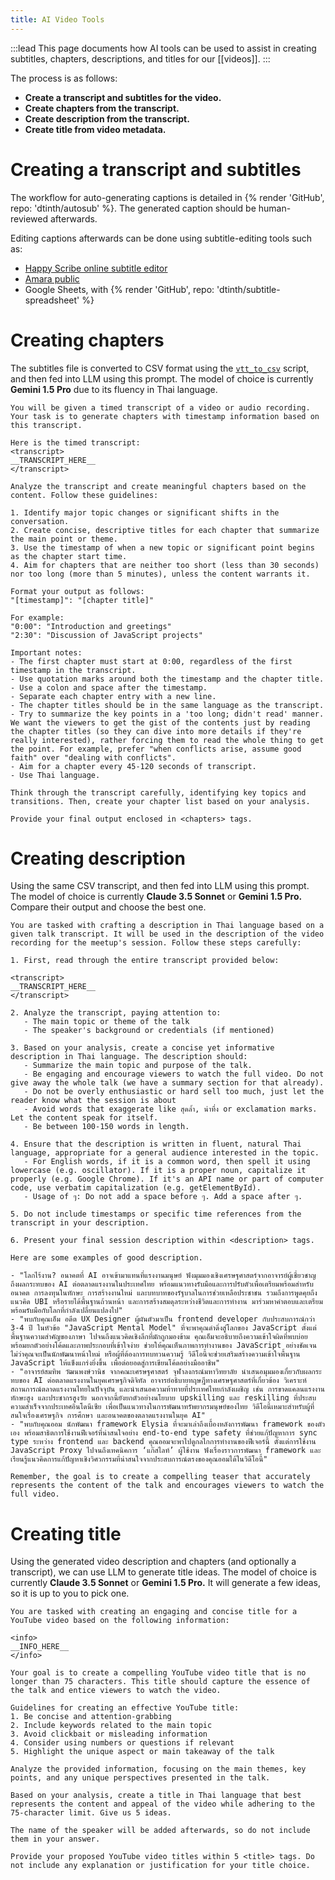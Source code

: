 ```yaml
---
title: AI Video Tools
---
```


:::lead
This page documents how AI tools can be used to assist in creating subtitles, chapters, descriptions, and titles for our [[videos]].
:::

The process is as follows:

- **Create a transcript and subtitles for the video.**
- **Create chapters from the transcript.**
- **Create description from the transcript.**
- **Create title from video metadata.**

# Creating a transcript and subtitles

The workflow for auto-generating captions is detailed in {% render 'GitHub', repo: 'dtinth/autosub' %}. The generated caption should be human-reviewed afterwards.

Editing captions afterwards can be done using subtitle-editing tools such as:

- [Happy Scribe online subtitle editor](https://www.happyscribe.com/subtitle-tools/online-subtitle-editor)
- [Amara public](https://amara.org/subtitling-platform/)
- Google Sheets, with {% render 'GitHub', repo: 'dtinth/subtitle-spreadsheet' %}

# Creating chapters

The subtitles file is converted to CSV format using the [`vtt_to_csv`](https://github.com/dtinth/autosub/blob/main/scripts/vtt_to_csv.ts) script, and then fed into LLM using this prompt. The model of choice is currently **Gemini 1.5 Pro** due to its fluency in Thai language.

```
You will be given a timed transcript of a video or audio recording. Your task is to generate chapters with timestamp information based on this transcript.

Here is the timed transcript:
<transcript>
__TRANSCRIPT_HERE__
</transcript>

Analyze the transcript and create meaningful chapters based on the content. Follow these guidelines:

1. Identify major topic changes or significant shifts in the conversation.
2. Create concise, descriptive titles for each chapter that summarize the main point or theme.
3. Use the timestamp of when a new topic or significant point begins as the chapter start time.
4. Aim for chapters that are neither too short (less than 30 seconds) nor too long (more than 5 minutes), unless the content warrants it.

Format your output as follows:
"[timestamp]": "[chapter title]"

For example:
"0:00": "Introduction and greetings"
"2:30": "Discussion of JavaScript projects"

Important notes:
- The first chapter must start at 0:00, regardless of the first timestamp in the transcript.
- Use quotation marks around both the timestamp and the chapter title.
- Use a colon and space after the timestamp.
- Separate each chapter entry with a new line.
- The chapter titles should be in the same language as the transcript.
- Try to summarize the key points in a 'too long; didn't read' manner. We want the viewers to get the gist of the contents just by reading the chapter titles (so they can dive into more details if they're really interested), rather forcing them to read the whole thing to get the point. For example, prefer "when conflicts arise, assume good faith" over "dealing with conflicts".
- Aim for a chapter every 45-120 seconds of transcript.
- Use Thai language.

Think through the transcript carefully, identifying key topics and transitions. Then, create your chapter list based on your analysis.

Provide your final output enclosed in <chapters> tags.
```

# Creating description

Using the same CSV transcript, and then fed into LLM using this prompt. The model of choice is currently **Claude 3.5 Sonnet** or **Gemini 1.5 Pro.** Compare their output and choose the best one.

```
You are tasked with crafting a description in Thai language based on a given talk transcript. It will be used in the description of the video recording for the meetup's session. Follow these steps carefully:

1. First, read through the entire transcript provided below:

<transcript>
__TRANSCRIPT_HERE__
</transcript>

2. Analyze the transcript, paying attention to:
   - The main topic or theme of the talk
   - The speaker's background or credentials (if mentioned)

3. Based on your analysis, create a concise yet informative description in Thai language. The description should:
   - Summarize the main topic and purpose of the talk.
   - Be engaging and encourage viewers to watch the full video. Do not give away the whole talk (we have a summary section for that already).
   - Do not be overly enthusiastic or hard sell too much, just let the reader know what the session is about
   - Avoid words that exaggerate like สุดล้ำ, น่าทึ่ง or exclamation marks. Let the content speak for itself.
   - Be between 100-150 words in length.

4. Ensure that the description is written in fluent, natural Thai language, appropriate for a general audience interested in the topic.
   - For English words, if it is a common word, then spell it using lowercase (e.g. oscillator). If it is a proper noun, capitalize it properly (e.g. Google Chrome). If it's an API name or part of computer code, use verbatim capitalization (e.g. getElementById).
   - Usage of ๆ: Do not add a space before ๆ. Add a space after ๆ.

5. Do not include timestamps or specific time references from the transcript in your description.

6. Present your final session description within <description> tags.

Here are some examples of good description.

- "โลกไร้งาน? อนาคตที่ AI อาจเข้ามาแทนที่แรงงานมนุษย์ ฟังมุมมองเชิงเศรษฐศาสตร์จากอาจารย์ผู้เชี่ยวชาญ ถึงผลกระทบของ AI ต่อตลาดแรงงานในประเทศไทย พร้อมแนวทางรับมือและการปรับตัวเพื่อเตรียมพร้อมสำหรับอนาคต การลงทุนในทักษะ การสร้างงานใหม่ และบทบาทของรัฐบาลในการช่วยเหลือประชาชน รวมถึงการพูดคุยถึงแนวคิด UBI หรือรายได้พื้นฐานถ้วนหน้า และการสร้างสมดุลระหว่างชีวิตและการทำงาน มาร่วมหาคำตอบและเตรียมพร้อมรับมือกับโลกที่กำลังเปลี่ยนแปลงไป"
- "พบกับคุณเอ็ม อดีต UX Designer ผู้ผันตัวมาเป็น frontend developer กับประสบการณ์กว่า 3-4 ปี ในหัวข้อ "JavaScript Mental Model" ที่จะพาคุณดำดิ่งสู่โลกของ JavaScript ตั้งแต่พื้นฐานความสำคัญของภาษา ไปจนถึงแนวคิดเชิงลึกที่มักถูกมองข้าม คุณเอ็มจะอธิบายถึงความเข้าใจผิดที่พบบ่อย พร้อมยกตัวอย่างโค้ดและภาพประกอบที่เข้าใจง่าย ช่วยให้คุณเห็นภาพการทำงานของ JavaScript อย่างชัดเจน ไม่ว่าคุณจะเป็นนักพัฒนาหน้าใหม่ หรือผู้ที่ต้องการทบทวนความรู้ วิดีโอนี้จะช่วยเสริมสร้างความเข้าใจพื้นฐาน JavaScript ให้แข็งแกร่งยิ่งขึ้น เพื่อต่อยอดสู่การเขียนโค้ดอย่างมืออาชีพ"
- "อาจารย์สมทิพ วัฒนพงษ์วานิช จากคณะเศรษฐศาสตร์ จุฬาลงกรณ์มหาวิทยาลัย นำเสนอมุมมองเกี่ยวกับผลกระทบของ AI ต่อตลาดแรงงานในยุคเศรษฐกิจดิจิทัล อาจารย์อธิบายทฤษฎีทางเศรษฐศาสตร์ที่เกี่ยวข้อง วิเคราะห์สถานการณ์ตลาดแรงงานไทยในปัจจุบัน และนำเสนอความท้าทายที่ประเทศไทยกำลังเผชิญ เช่น การขาดแคลนแรงงานทักษะสูง และประชากรสูงวัย นอกจากนี้ยังยกตัวอย่างนโยบาย upskilling และ reskilling ที่ประสบความสำเร็จจากประเทศอินโดนีเซีย เพื่อเป็นแนวทางในการพัฒนาทรัพยากรมนุษย์ของไทย วิดีโอนี้เหมาะสำหรับผู้ที่สนใจเรื่องเศรษฐกิจ การศึกษา และอนาคตของตลาดแรงงานในยุค AI"
- "พบกับคุณออม นักพัฒนา framework Elysia ที่จะมาเล่าถึงเบื้องหลังการพัฒนา framework ของตัวเอง พร้อมสาธิตการใช้งานฟีเจอร์ที่น่าสนใจอย่าง end-to-end type safety ที่ช่วยแก้ปัญหาการ sync type ระหว่าง frontend และ backend คุณออมจะพาไปดูกลไกการทำงานของฟีเจอร์นี้ ตั้งแต่การใช้งาน JavaScript Proxy ไปจนถึงเทคนิคการ ‘แก๊สไลท์’ ผู้ใช้งาน ฟังเรื่องราวการพัฒนา framework และเรียนรู้แนวคิดการแก้ปัญหาเชิงวิศวกรรมที่น่าสนใจจากประสบการณ์ตรงของคุณออมได้ในวิดีโอนี้"

Remember, the goal is to create a compelling teaser that accurately represents the content of the talk and encourages viewers to watch the full video.
```

# Creating title

Using the generated video description and chapters (and optionally a transcript), we can use LLM to generate title ideas. The model of choice is currently **Claude 3.5 Sonnet** or **Gemini 1.5 Pro.** It will generate a few ideas, so it is up to you to pick one.

```
You are tasked with creating an engaging and concise title for a YouTube video based on the following information:

<info>
__INFO_HERE__
</info>

Your goal is to create a compelling YouTube video title that is no longer than 75 characters. This title should capture the essence of the talk and entice viewers to watch the video.

Guidelines for creating an effective YouTube title:
1. Be concise and attention-grabbing
2. Include keywords related to the main topic
3. Avoid clickbait or misleading information
4. Consider using numbers or questions if relevant
5. Highlight the unique aspect or main takeaway of the talk

Analyze the provided information, focusing on the main themes, key points, and any unique perspectives presented in the talk.

Based on your analysis, create a title in Thai language that best represents the content and appeal of the video while adhering to the 75-character limit. Give us 5 ideas.

The name of the speaker will be added afterwards, so do not include them in your answer.

Provide your proposed YouTube video titles within 5 <title> tags. Do not include any explanation or justification for your title choice.
```